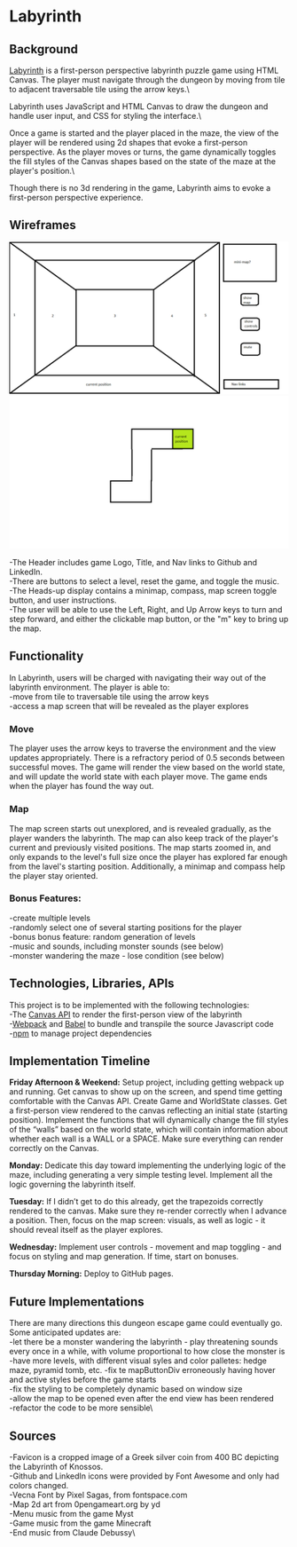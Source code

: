 <!-- ### JS Project Proposal: First-Person Labyrinth Game -->

# Labyrinth

## Background

[Labyrinth](https://stevennotovitz.github.io/aA-JS-project-Labyrinth/) is a first-person perspective labyrinth puzzle game using HTML Canvas. The player must navigate through the dungeon by moving from tile to adjacent traversable tile using the arrow keys.\

Labyrinth uses JavaScript and HTML Canvas to draw the dungeon and handle user input, and CSS for styling the interface.\

Once a game is started and the player placed in the maze, the view of the player will be rendered using 2d shapes that evoke a first-person perspective. As the player moves or turns, the game dynamically toggles the fill styles of the Canvas shapes based on the state of the maze at the player's position.\

Though there is no 3d rendering in the game, Labyrinth aims to evoke a first-person perspective experience.

## Wireframes

![wireframe](./assets/view-wireframe.png)
![map](./assets/map_wireframe.png)

-The Header includes game Logo, Title, and Nav links to Github and LinkedIn.\
-There are buttons to select a level, reset the game, and toggle the music.\
-The Heads-up display contains a minimap, compass, map screen toggle button, and user instructions.\
-The user will be able to use the Left, Right, and Up Arrow keys to turn and step forward, and either the clickable map button, or the "m" key to bring up the map.

## Functionality

In Labyrinth, users will be charged with navigating their way out of the labyrinth environment. The player is able to:\
-move from tile to traversable tile using the arrow keys\
-access a map screen that will be revealed as the player explores

### Move

The player uses the arrow keys to traverse the environment and the view updates appropriately. There is a refractory period of 0.5 seconds between successful moves. The game will render the view based on the world state, and will update the world state with each player move. The game ends when the player has found the way out.

### Map

The map screen starts out unexplored, and is revealed gradually, as the player wanders the labyrinth. The map can also keep track of the player's current and previously visited positions. The map starts zoomed in, and only expands to the level's full size once the player has explored far enough from the lavel's starting position. Additionally, a minimap and compass help the player stay oriented.

### Bonus Features:

-create multiple levels\
-randomly select one of several starting positions for the player\
-bonus bonus feature: random generation of levels\
-music and sounds, including monster sounds (see below)\
-monster wandering the maze - lose condition (see below)

## Technologies, Libraries, APIs

This project is to be implemented with the following technologies:\
-The [Canvas API](https://canvas.instructure.com/doc/api/) to render the first-person view of the labyrinth\
-[Webpack](https://webpack.js.org/concepts/) and [Babel](https://babeljs.io/docs/) to bundle and transpile the source Javascript code\
-[npm](https://docs.npmjs.com/) to manage project dependencies

## Implementation Timeline

**Friday Afternoon & Weekend:** Setup project, including getting webpack up and running. Get canvas to show up on the screen, and spend time getting comfortable with the Canvas API. Create Game and WorldState classes. Get a first-person view rendered to the canvas reflecting an initial state (starting position). Implement the functions that will dynamically change the fill styles of the “walls” based on the world state, which will contain information about whether each wall is a WALL or a SPACE. Make sure everything can render correctly on the Canvas.

**Monday:** Dedicate this day toward implementing the underlying logic of the maze, including generating a very simple testing level. Implement all the logic governing the labyrinth itself.

**Tuesday:** If I didn’t get to do this already, get the trapezoids correctly rendered to the canvas. Make sure they re-render correctly when I advance a position. Then, focus on the map screen: visuals, as well as logic - it should reveal itself as the player explores.

**Wednesday:** Implement user controls - movement and map toggling - and focus on styling and map generation. If time, start on bonuses.

**Thursday Morning:** Deploy to GitHub pages.

## Future Implementations

There are many directions this dungeon escape game could eventually go. Some anticipated updates are:\
-let there be a monster wandering the labyrinth - play threatening sounds every once in a while, with volume proportional to how close the monster is\
-have more levels, with different visual syles and color palletes: hedge maze, pyramid tomb, etc.
-fix te mapButtonDiv erroneously having hover and active styles before the game starts\
-fix the styling to be completely dynamic based on window size\
-allow the map to be opened even after the end view has been rendered\
-refactor the code to be more sensible\

## Sources

-Favicon is a cropped image of a Greek silver coin from 400 BC depicting the Labyrinth of Knossos.\
-Github and LinkedIn icons were provided by Font Awesome and only had colors changed.\
-Vecna Font by Pixel Sagas, from fontspace.com\
-Map 2d art from 0pengameart.org by yd\
-Menu music from the game Myst\
-Game music from the game Minecraft\
-End music from Claude Debussy\